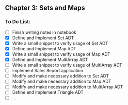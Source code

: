 ## Chapter 3: Sets and Maps

### To Do List:

- [ ] Finish writing notes in notebook
- [x] Define and Implement Set ADT
- [x] Write a small snippet to verify usage of Set ADT
- [x] Define and Implement Map ADT
- [x] Write a small snippet to verify usage of Map ADT
- [x] Define and Implement MultiArray ADT
- [ ] Write a small snippet to verify usage of MultiArray ADT
- [ ] Implement Sales Report application
- [ ] Modify and make necessary addition to Set ADT
- [ ] Modify and make necessary addition to Map ADT
- [ ] Modify and make necessary addition to MultiArray ADT
- [ ] Define and Implement Triangle ADT
- [ ] ...
